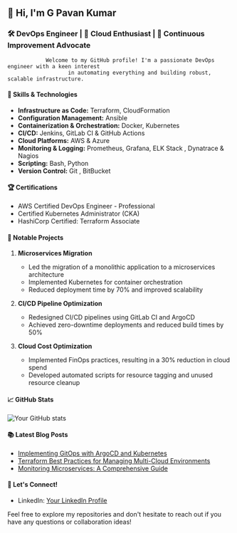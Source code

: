 ## 👋                              Hi, I'm G Pavan Kumar

###             🛠 DevOps Engineer | 🚀 Cloud Enthusiast | 🔄 Continuous Improvement Advocate

                Welcome to my GitHub profile! I'm a passionate DevOps engineer with a keen interest
                       in automating everything and building robust, scalable infrastructure.

####                                🔧 Skills & Technologies

- **Infrastructure as Code:** Terraform, CloudFormation
- **Configuration Management:** Ansible
- **Containerization & Orchestration:** Docker, Kubernetes
- **CI/CD:** Jenkins, GitLab CI & GitHub Actions
- **Cloud Platforms:** AWS & Azure
- **Monitoring & Logging:** Prometheus, Grafana, ELK Stack , Dynatrace & Nagios
- **Scripting:** Bash, Python
- **Version Control:** Git , BitBucket

####  🏆 Certifications

- AWS Certified DevOps Engineer - Professional
- Certified Kubernetes Administrator (CKA)
- HashiCorp Certified: Terraform Associate

####  🚀 Notable Projects

1. **Microservices Migration**
   - Led the migration of a monolithic application to a microservices architecture
   - Implemented Kubernetes for container orchestration
   - Reduced deployment time by 70% and improved scalability

2. **CI/CD Pipeline Optimization**
   - Redesigned CI/CD pipelines using GitLab CI and ArgoCD
   - Achieved zero-downtime deployments and reduced build times by 50%

3. **Cloud Cost Optimization**
   - Implemented FinOps practices, resulting in a 30% reduction in cloud spend
   - Developed automated scripts for resource tagging and unused resource cleanup

#### 📈 GitHub Stats

![Your GitHub stats](https://github-readme-stats.vercel.app/api?username=yourusername&show_icons=true&theme=radical)

#### 📚 Latest Blog Posts

- [Implementing GitOps with ArgoCD and Kubernetes](https://yourblog.com/gitops-argocd-kubernetes)
- [Terraform Best Practices for Managing Multi-Cloud Environments](https://yourblog.com/terraform-multi-cloud)
- [Monitoring Microservices: A Comprehensive Guide](https://yourblog.com/monitoring-microservices)

#### 🤝 Let's Connect!

- LinkedIn: [Your LinkedIn Profile](www.linkedin.com/in/gajulapavankumar27)


Feel free to explore my repositories and don't hesitate to reach out if you have any questions or collaboration ideas!
